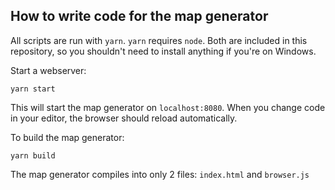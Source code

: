 ## How to write code for the map generator

All scripts are run with `yarn`.  `yarn` requires `node`.  Both are included in this repository, so you shouldn't need to install anything if you're on Windows.

Start a webserver:
```
yarn start
```

This will start the map generator on `localhost:8080`.  When you change code in your editor,
the browser should reload automatically.

To build the map generator:

```
yarn build
```

The map generator compiles into only 2 files: `index.html` and `browser.js`